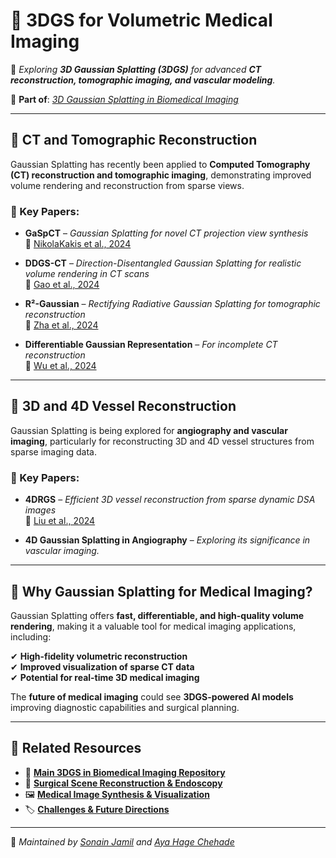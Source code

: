 # 🏥 3DGS for Volumetric Medical Imaging  

📌 _Exploring **3D Gaussian Splatting (3DGS)** for advanced **CT reconstruction, tomographic imaging, and vascular modeling**._  

🔗 **Part of**: [_3D Gaussian Splatting in Biomedical Imaging_](../README.md)  

---

## 📌 CT and Tomographic Reconstruction  
Gaussian Splatting has recently been applied to **Computed Tomography (CT) reconstruction and tomographic imaging**, demonstrating improved volume rendering and reconstruction from sparse views.

### 🔬 Key Papers:  

- **GaSpCT** – *Gaussian Splatting for novel CT projection view synthesis*  
  📄 [NikolaKakis et al., 2024](https://arxiv.org/abs/2404.03126)  

- **DDGS-CT** – *Direction-Disentangled Gaussian Splatting for realistic volume rendering in CT scans*  
  📄 [Gao et al., 2024](https://arxiv.org/abs/2406.02518)  

- **R²-Gaussian** – *Rectifying Radiative Gaussian Splatting for tomographic reconstruction*  
  📄 [Zha et al., 2024](https://neurips.cc/virtual/2024/poster/94214)  

- **Differentiable Gaussian Representation** – *For incomplete CT reconstruction*  
  📄 [Wu et al., 2024](https://arxiv.org/abs/2411.04844v2)  

---

## 📌 3D and 4D Vessel Reconstruction  
Gaussian Splatting is being explored for **angiography and vascular imaging**, particularly for reconstructing 3D and 4D vessel structures from sparse imaging data.  

### 🔬 Key Papers:  

- **4DRGS** – *Efficient 3D vessel reconstruction from sparse dynamic DSA images*  
  📄 [Liu et al., 2024](https://arxiv.org/abs/2412.12919)  

- **4D Gaussian Splatting in Angiography** – _Exploring its significance in vascular imaging._  

---

## 🚀 Why Gaussian Splatting for Medical Imaging?  
Gaussian Splatting offers **fast, differentiable, and high-quality volume rendering**, making it a valuable tool for medical imaging applications, including:  

✔ **High-fidelity volumetric reconstruction**  
✔ **Improved visualization of sparse CT data**  
✔ **Potential for real-time 3D medical imaging**  

The **future of medical imaging** could see **3DGS-powered AI models** improving diagnostic capabilities and surgical planning.  

---

## 🔗 Related Resources  
- 🔬 **[Main 3DGS in Biomedical Imaging Repository](https://github.com/sonainjameel/Guassian-Splatting-in-Biomedical/README.md)**  
- 📄 **[Surgical Scene Reconstruction & Endoscopy](surgical_reconstruction.md)**
- 🖼️ **[Medical Image Synthesis & Visualization](image_synthesis.md)**
- 🏷️ **[Challenges & Future Directions](challenges_future.md)**  

---

📌 _Maintained by [Sonain Jamil](https://github.com/sonainjameel) and [Aya Hage Chehade](https://github.com/AyaHageChehade)_  
